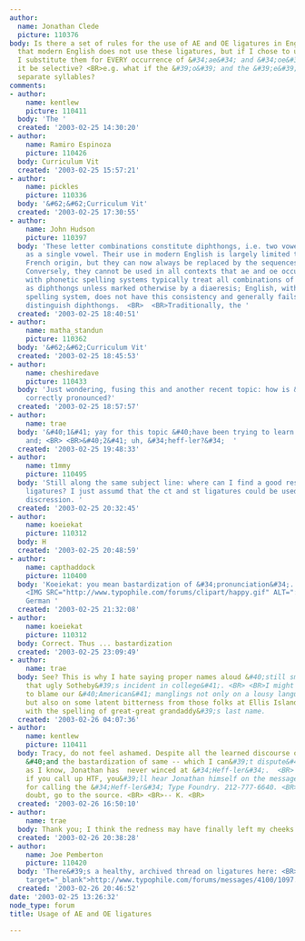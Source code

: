 ```yaml
---
author:
  name: Jonathan Clede
  picture: 110376
body: Is there a set of rules for the use of AE and OE ligatures in English? I realize
  that modern English does not use these ligatures, but if I chose to use them, would
  I substitute them for EVERY occurrence of &#34;ae&#34; and &#34;oe&#34;, or would
  it be selective? <BR>e.g. what if the &#39;o&#39; and the &#39;e&#39; belong to
  separate syllables?
comments:
- author:
    name: kentlew
    picture: 110411
  body: 'The '
  created: '2003-02-25 14:30:20'
- author:
    name: Ramiro Espinoza
    picture: 110426
  body: Curriculum Vit
  created: '2003-02-25 15:57:21'
- author:
    name: pickles
    picture: 110336
  body: '&#62;&#62;Curriculum Vit'
  created: '2003-02-25 17:30:55'
- author:
    name: John Hudson
    picture: 110397
  body: 'These letter combinations constitute diphthongs, i.e. two vowels pronounced
    as a single vowel. Their use in modern English is largely limited to words of
    French origin, but they can now always be replaced by the sequences ae and oe.
    Conversely, they cannot be used in all contexts that ae and oe occur. Languages
    with phonetic spelling systems typically treat all combinations of two vowels
    as diphthongs unless marked otherwise by a diaeresis; English, with its etymological
    spelling system, does not have this consistency and generally fails to visually
    distinguish diphthongs.  <BR>  <BR>Traditionally, the '
  created: '2003-02-25 18:40:51'
- author:
    name: matha_standun
    picture: 110362
  body: '&#62;&#62;Curriculum Vit'
  created: '2003-02-25 18:45:53'
- author:
    name: cheshiredave
    picture: 110433
  body: 'Just wondering, fusing this and another recent topic: how is &#34;Hoefler&#34;
    correctly pronounced?'
  created: '2003-02-25 18:57:57'
- author:
    name: trae
  body: '&#40;1&#41; yay for this topic &#40;have been trying to learn about ligatures&#41;
    and; <BR> <BR>&#40;2&#41; uh, &#34;heff-ler?&#34;  '
  created: '2003-02-25 19:48:33'
- author:
    name: t1mmy
    picture: 110495
  body: 'Still along the same subject line: where can I find a good resource detailing
    ligatures? I just assumd that the ct and st ligatures could be used at your own
    discression. '
  created: '2003-02-25 20:32:45'
- author:
    name: koeiekat
    picture: 110312
  body: H
  created: '2003-02-25 20:48:59'
- author:
    name: capthaddock
    picture: 110400
  body: 'Koeiekat: you mean bastardization of &#34;pronunciation&#34;. &#42;cough&#42;
    <IMG SRC="http://www.typophile.com/forums/clipart/happy.gif" ALT=":-&#41;" BORDER=0>   <BR>  <BR>The
    German '
  created: '2003-02-25 21:32:08'
- author:
    name: koeiekat
    picture: 110312
  body: Correct. Thus ... bastardization
  created: '2003-02-25 23:09:49'
- author:
    name: trae
  body: See? This is why I hate saying proper names aloud &#40;still smarting from
    that ugly Sotheby&#39;s incident in college&#41;. <BR> <BR>I might be tempted
    to blame our &#40;American&#41; manglings not only on a lousy language curriculum
    but also on some latent bitterness from those folks at Ellis Island taking liberties
    with the spelling of great-great grandaddy&#39;s last name.
  created: '2003-02-26 04:07:36'
- author:
    name: kentlew
    picture: 110411
  body: Tracy, do not feel ashamed. Despite all the learned discourse on German pronunciation
    &#40;and the bastardization of same -- which I can&#39;t dispute&#41;, as far
    as I know, Jonathan has  never winced at &#34;Heff-ler&#34;.  <BR> <BR>In fact,
    if you call up HTF, you&#39;ll hear Jonathan himself on the message thanking you
    for calling the &#34;Heff-ler&#34; Type Foundry. 212-777-6640. <BR> <BR>When in
    doubt, go to the source. <BR> <BR>-- K. <BR>
  created: '2003-02-26 16:50:10'
- author:
    name: trae
  body: Thank you; I think the redness may have finally left my cheeks...
  created: '2003-02-26 20:38:28'
- author:
    name: Joe Pemberton
    picture: 110420
  body: 'There&#39;s a healthy, archived thread on ligatures here: <BR><a href="http://www.typophile.com/forums/messages/4100/1097.html"
    target="_blank">http://www.typophile.com/forums/messages/4100/1097.html</a>'
  created: '2003-02-26 20:46:52'
date: '2003-02-25 13:26:32'
node_type: forum
title: Usage of AE and OE ligatures

---
```

